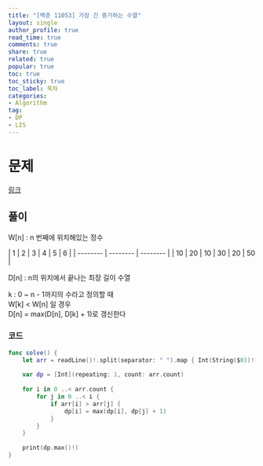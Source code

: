 ```yaml
---
title: "[백준 11053] 가장 긴 증가하는 수열"
layout: single
author_profile: true
read_time: true
comments: true
share: true
related: true
popular: true
toc: true
toc_sticky: true
toc_label: 목차
categories:
- Algorithm
tag:
- DP
- LIS
---
```


# 문제
[링크](https://www.acmicpc.net/problem/11053)

## 풀이


W[n] : n 번째에 위치해있는 정수<br>

| 1 | 2 | 3 | 4 | 5 | 6 |
| -------- | -------- | -------- |
| 10  |  20   | 10 | 30  |  20   | 50 |

D[n] : n의 위치에서 끝나는 최장 길이 수열<br>

k : 0 ~ n - 1까지의 수라고 정의할 때 <br>
W[k] < W[n] 일 경우 <br>
D[n] = max(D[n], D[k] + 1)로 갱신한다<br>

### 코드

```swift
func solve() {
    let arr = readLine()!.split(separator: " ").map { Int(String($0))! }
    
    var dp = [Int](repeating: 1, count: arr.count)
    
    for i in 0 ..< arr.count {
        for j in 0 ..< i {
            if arr[i] > arr[j] {
                dp[i] = max(dp[i], dp[j] + 1)
            }
        }
    }
    
    print(dp.max()!)
}
```
